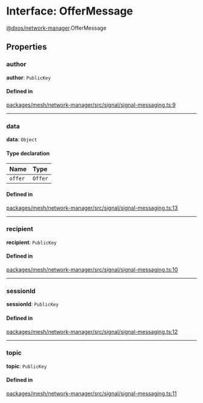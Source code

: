 # Interface: OfferMessage

[@dxos/network-manager](../modules/dxos_network_manager.md).OfferMessage

## Properties

### author

 **author**: `PublicKey`

#### Defined in

[packages/mesh/network-manager/src/signal/signal-messaging.ts:9](https://github.com/dxos/dxos/blob/db8188dae/packages/mesh/network-manager/src/signal/signal-messaging.ts#L9)

___

### data

 **data**: `Object`

#### Type declaration

| Name | Type |
| :------ | :------ |
| `offer` | `Offer` |

#### Defined in

[packages/mesh/network-manager/src/signal/signal-messaging.ts:13](https://github.com/dxos/dxos/blob/db8188dae/packages/mesh/network-manager/src/signal/signal-messaging.ts#L13)

___

### recipient

 **recipient**: `PublicKey`

#### Defined in

[packages/mesh/network-manager/src/signal/signal-messaging.ts:10](https://github.com/dxos/dxos/blob/db8188dae/packages/mesh/network-manager/src/signal/signal-messaging.ts#L10)

___

### sessionId

 **sessionId**: `PublicKey`

#### Defined in

[packages/mesh/network-manager/src/signal/signal-messaging.ts:12](https://github.com/dxos/dxos/blob/db8188dae/packages/mesh/network-manager/src/signal/signal-messaging.ts#L12)

___

### topic

 **topic**: `PublicKey`

#### Defined in

[packages/mesh/network-manager/src/signal/signal-messaging.ts:11](https://github.com/dxos/dxos/blob/db8188dae/packages/mesh/network-manager/src/signal/signal-messaging.ts#L11)
